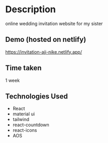 # Description
online wedding invitation website for my sister

## Demo (hosted on netlify)
https://invitation-aji-nike.netlify.app/

## Time taken 
1 week

## Technologies Used
- React
- material ui
- tailwind
- react-countdown
- react-icons
- AOS
